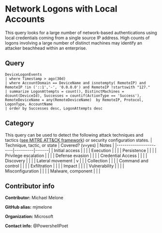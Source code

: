 # Network Logons with Local Accounts

This query looks for a large number of network-based authentications using local credentials coming from a single source IP address. High counts of logons involving a large number of distinct machines may identify an attacker beachhead within an enterprise.

## Query
```
DeviceLogonEvents
| where Timestamp > ago(30d)
| where AccountDomain == DeviceName and isnotempty( RemoteIP) and RemoteIP !in ('::1','-', '0.0.0.0') and RemoteIP !startswith "127."
| summarize LogonAttempts = count(), DistinctMachines = dcount(DeviceId), Successes = countif(ActionType == 'Success'), RemoteDeviceName = any(RemoteDeviceName)  by RemoteIP, Protocol, LogonType, AccountName
| order by Successes desc, LogonAttempts desc
```
## Category
This query can be used to detect the following attack techniques and tactics ([see MITRE ATT&CK framework](https://attack.mitre.org/)) or security configuration states.
| Technique, tactic, or state | Covered? (v=yes) | Notes |
|------------------------|----------|-------|
| Initial access |  |  |
| Execution |  |  |
| Persistence |  |  | 
| Privilege escalation |  |  |
| Defense evasion |  |  | 
| Credential Access |  |  | 
| Discovery |  |  | 
| Lateral movement | v |  | 
| Collection |  |  | 
| Command and control |  |  | 
| Exfiltration |  |  | 
| Impact |  |  |
| Vulnerability |  |  |
| Misconfiguration |  |  |
| Malware, component |  |  |

## Contributor info
**Contributor:** Michael Melone

**GitHub alias:** mjmelone

**Organization:** Microsoft

**Contact info:** @PowershellPoet
